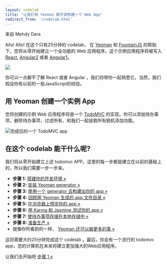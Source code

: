 ```yaml
---
layout: codelab
title: "让我们用 Yeoman 脚手架构建一个 Web App"
redirect_from: '/codelab.html'
---
```


<p class="authors">来自 Mehdy Dara</p>

Allo! Allo! 在这个只有25分钟的 codelab， 在 [Yeoman](/) 和 [FountainJS](http://fountainjs.io) 的帮助下，您将从零开始建立一个全功能的 Web 应用程序。这个示例应用程序将被写入 [React](https://facebook.github.io/react/), [Angular2](https://angular.io/) 或者 [Angular1](https://angularjs.org/)。
<p class="mast-intro"><img src="/assets/img/yeoman-008.png"></p>

你可以一点都不了解 React 或者 Angular ，我们将带你一起熟悉它。当然，我们假设你有以前的一些JavaScript的经验。

## 用 Yeoman 创建一个实例 App

您将创建的示例 Web 应用程序将是一个 [TodoMVC](http://todomvc.com/) 的实现。你可以添加待办事项，删除待办事项，过滤所有，和我们一起拯救所有脱机添加功能。

![完成后的一个 TodoMVC app](/assets/img/codelab/00_Finished_TodoMVC_app.png)

<h2 id="toc">在这个 codelab 能干什么呢?</h2>

我们将从零开始建立上述 todomvc APP。这里的每一步都是建立在以前的基础上的，所以我们需要一步一步来。

* **步骤 1:** [搭建你的开发环境 &raquo;](setup.html)
* **步骤 2:** [安装 Yeoman generator &raquo;](install-generators.html)
* **步骤 3:** [使用一个 generator 去构建出你的 app &raquo;](scaffold-app.html)
* **步骤 4:** [回顾用 Yeoman 生成的 app 文件目录 &raquo;](review-generated-files.html)
* **步骤 5:** [在浏览器上预览你的 app &raquo;](preview-inbrowser.html)
* **步骤 6:** [用 Karma 和 Jasmine 测试你的 app &raquo;](run-unit-tests.html)
* **步骤 7:** [使待办事项存储在本地存储中 &raquo;](local-storage.html)
* **步骤 8:** [准备生产 &raquo;](prepare-production.html)
* 就像你所看到的一样， [Yeoman 还可以做更多的事 &raquo;](keep-going.html)

这将需要大约25分钟完成这个 codelab 。最后，你会有一个流行的 todomvc app，您的计算机在未来将建立更加强大的Web应用程序。

<p class="codelab-paging">
  让我们去开始吧
  <a href="setup.html">步骤 1 &raquo;</a>
</p>
